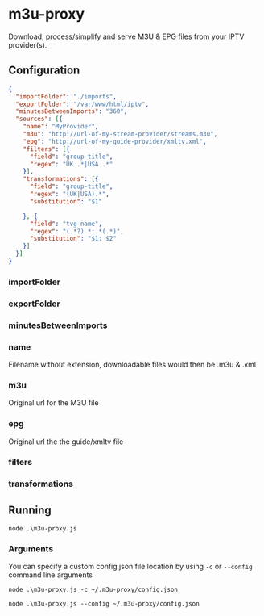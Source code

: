 # m3u-proxy

Download, process/simplify and serve M3U &amp; EPG files from your IPTV provider(s).

## Configuration

```json
{
  "importFolder": "./imports",
  "exportFolder": "/var/www/html/iptv",
  "minutesBetweenImports": "360",
  "sources": [{
    "name": "MyProvider",
    "m3u": "http://url-of-my-stream-provider/streams.m3u",
    "epg": "http://url-of-my-guide-provider/xmltv.xml",
    "filters": [{
      "field": "group-title",
      "regex": "UK .*|USA .*"
    }],
    "transformations": [{
      "field": "group-title",
      "regex": "(UK|USA).*",
      "substitution": "$1"

    }, {
      "field": "tvg-name",
      "regex": "(.*?) *: *(.*)",
      "substitution": "$1: $2"
    }]
  }]
}

```
### importFolder

### exportFolder

### minutesBetweenImports

### name
Filename without extension, downloadable files would then be <name>.m3u & <name>.xml

### m3u
Original url for the M3U file

### epg
Original url the the guide/xmltv file

### filters

### transformations

## Running
`node .\m3u-proxy.js`

### Arguments
You can specify a custom config.json file location by using `-c` or `--config` command line arguments

`node .\m3u-proxy.js -c ~/.m3u-proxy/config.json`

`node .\m3u-proxy.js --config ~/.m3u-proxy/config.json`